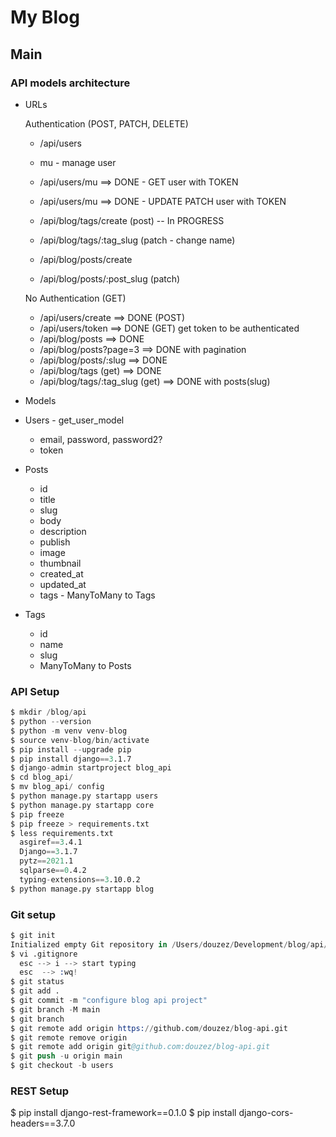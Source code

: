 # My Blog

## Main

### API models architecture

- URLs

  Authentication (POST, PATCH, DELETE)

  - /api/users
  - mu - manage user
  - /api/users/mu ==> DONE - GET user with TOKEN
  - /api/users/mu ==> DONE - UPDATE PATCH user with TOKEN

  - /api/blog/tags/create (post) -- In PROGRESS
  - /api/blog/tags/:tag_slug (patch - change name)

  - /api/blog/posts/create
  - /api/blog/posts/:post_slug (patch)

  No Authentication (GET)

  - /api/users/create ==> DONE (POST)
  - /api/users/token ==> DONE (GET) get token to be authenticated
  - /api/blog/posts ==> DONE
  - /api/blog/posts?page=3 ==> DONE with pagination
  - /api/blog/posts/:slug ==> DONE
  - /api/blog/tags (get) ==> DONE
  - /api/blog/tags/:tag_slug (get) ==> DONE with posts(slug)

- Models

- Users - get_user_model

  - email, password, password2?
  - token

- Posts

  - id
  - title
  - slug
  - body
  - description
  - publish
  - image
  - thumbnail
  - created_at
  - updated_at
  - tags - ManyToMany to Tags

- Tags

  - id
  - name
  - slug
  - ManyToMany to Posts

### API Setup

```s
$ mkdir /blog/api
$ python --version
$ python -m venv venv-blog
$ source venv-blog/bin/activate
$ pip install --upgrade pip
$ pip install django==3.1.7
$ django-admin startproject blog_api
$ cd blog_api/
$ mv blog_api/ config
$ python manage.py startapp users
$ python manage.py startapp core
$ pip freeze
$ pip freeze > requirements.txt
$ less requirements.txt
  asgiref==3.4.1
  Django==3.1.7
  pytz==2021.1
  sqlparse==0.4.2
  typing-extensions==3.10.0.2
$ python manage.py startapp blog
```

### Git setup

```s
$ git init
Initialized empty Git repository in /Users/douzez/Development/blog/api/blog_api/.git/
$ vi .gitignore
  esc --> i --> start typing
  esc  --> :wq!
$ git status
$ git add .
$ git commit -m "configure blog api project"
$ git branch -M main
$ git branch
$ git remote add origin https://github.com/douzez/blog-api.git
$ git remote remove origin
$ git remote add origin git@github.com:douzez/blog-api.git
$ git push -u origin main
$ git checkout -b users
```

### REST Setup

$ pip install django-rest-framework==0.1.0
$ pip install django-cors-headers==3.7.0
